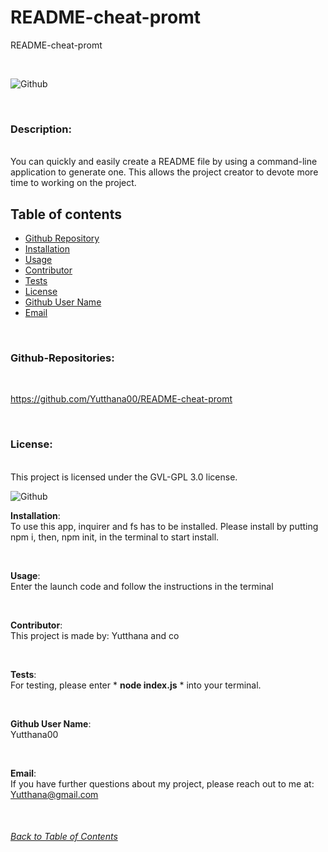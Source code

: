 # README-cheat-promt

  
  README-cheat-promt
  
  <br>

  ![Github](https://img.shields.io/github/license/Yutthana00/README-cheat-promt)

  <br>

  ### **Description**:
  <br>
  You can quickly and easily create a README file by using a command-line application to generate one. This allows the project creator to devote more time to working on the project.
  
  <br>

  ## Table of contents
  * [Github Repository](#Github-Repositories)
  * [Installation](#Installation)
  * [Usage](#Usage)
  * [Contributor](#Contribution)
  * [Tests](#Test)
  * [License](#License)
  * [Github User Name](#UserName)
  * [Email](#Email)
  
  <br>

  ### **Github-Repositories**:
  <br>
  
  https://github.com/Yutthana00/README-cheat-promt
  
  <br>
 
  ### **License**:
  <br>
  This project is licensed under the GVL-GPL 3.0 license.

  <br>

  ![Github](https://img.shields.io/github/license/Yutthana00/README-cheat-promt)
  
  
  **Installation**:
  <br>
  To use this app, inquirer and fs has to be installed. Please install by putting npm i, then, npm init, in the terminal to start install. 
  
  <br>
  
  **Usage**:
  <br>
  Enter the launch code and follow the instructions in the terminal

  <br>
 
  **Contributor**:
  <br>
  This project is made by: Yutthana and co
 
  <br>

  **Tests**:
  <br>
  For testing, please enter * **node index.js** * into your terminal.
  
  <br>

  **Github User Name**:
  <br>
  Yutthana00

  <br>
  
  **Email**:
  <br>
  If you have further questions about my project, please reach out to me at:  Yutthana@gmail.com 
  
  <br>

  ###### [Back to Table of Contents](#Table-of-Contents)
  
  